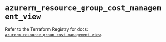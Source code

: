 # `azurerm_resource_group_cost_management_view`

Refer to the Terraform Registry for docs: [`azurerm_resource_group_cost_management_view`](https://registry.terraform.io/providers/hashicorp/azurerm/4.2.0/docs/resources/resource_group_cost_management_view).
